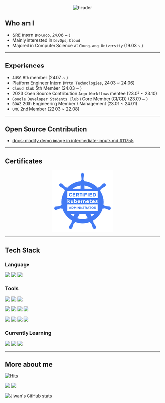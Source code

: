 <div align = center><img src="https://capsule-render.vercel.app/api?type=waving&amp;color=0:002B5B,100:144272&amp;height=260&amp;fontColor=FFFFFF&amp;section=header&amp;fontAlignY=38&amp;text=Jiwan%20Ahn&amp;desc=Engineer,%20to%20be%20a%20Pioneer.&amp;descAlign=62&amp;descAlignY=55&amp;animation=fadeIn" alt="header"></div>

## Who am I
- SRE Intern (`Moloco`, 24.08 ~ )
- Mainly interested in `DevOps`, `Cloud`
- Majored in Computer Science at `Chung-ang University` (19.03 ~ )
---
## Experiences
- `AUSG` 8th member (24.07 ~ )
- Platform Engineer Intern (`Wrtn Technologies`, 24.03 ~ 24.06)
- `Cloud Club` 5th Member (24.03 ~ )
- 2023 Open Source Contribution `Argo Workflows` mentee (23.07 ~ 23.10)
- `Google Developer Students Club` / Core Member (CI/CD) (23.09 ~ )
- `BOAZ` 20th Engineering Member / Management (23.01 ~ 24.01)
- `UMC` 2nd Member (22.03 ~ 22.08)
---
## Open Source Contribution
- [docs: modify demo image in intermediate-inputs.md #11755](https://github.com/argoproj/argo-workflows/pull/11755)
---
## Certificates
<p align="center">
<a href="https://www.credly.com/badges/5e33690e-fb7e-41a7-bffd-55a98cd02c70/public_url"><img width=200 src="https://github.com/synoti21/synoti21/blob/main/cka.png"/></a>
</p>

---
## Tech Stack

### Language
 <img src="https://img.shields.io/badge/java-007396?style=for-the-badge&logo=java&logoColor=white"> <img src="https://img.shields.io/badge/typescript-3178C6?style=for-the-badge&logo=typescript&logoColor=white"> 
<img src="https://img.shields.io/badge/python-3776AB?style=for-the-badge&logo=python&logoColor=white">
### Tools
  <img src="https://img.shields.io/badge/docker-2496ED?style=for-the-badge&logo=docker&logoColor=white"> <img src="https://img.shields.io/badge/kubernetes-326CE5?style=for-the-badge&logo=kubernetes&logoColor=white">  <img src="https://img.shields.io/badge/terraform-844FBA?style=for-the-badge&logo=terraform&logoColor=white"> 

 <img src="https://img.shields.io/badge/AWS-232F3E?style=for-the-badge&logo=Amazon AWS&logoColor=white">  <img src="https://img.shields.io/badge/github actions-2088FF?style=for-the-badge&logo=githubactions&logoColor=white">  <img src="https://img.shields.io/badge/gitlab ci-FC6D26?style=for-the-badge&logo=gitlab&logoColor=white"> <img src="https://img.shields.io/badge/datadog-632CA6?style=for-the-badge&logo=datadog&logoColor=white"> 
 
  <img src="https://img.shields.io/badge/springboot-6DB33F?style=for-the-badge&logo=springboot&logoColor=white"> <img src="https://img.shields.io/badge/nestjs-E0234E?style=for-the-badge&logo=nestjs&logoColor=white">  <img src="https://img.shields.io/badge/mysql-4479A1?style=for-the-badge&logo=mysql&logoColor=white"> <img src="https://img.shields.io/badge/mongodb-47A248?style=for-the-badge&logo=mongodb&logoColor=white"> 

### Currently Learning
<img src="https://img.shields.io/badge/elastic stack-005571?style=for-the-badge&logo=elastic stack&logoColor=white">  <img src="https://img.shields.io/badge/go-00ADD8?style=for-the-badge&logo=go&logoColor=white">  <img src="https://img.shields.io/badge/rust-000000?style=for-the-badge&logo=rust&logoColor=white"> 

---

## More about me
[![Hits](https://hits.seeyoufarm.com/api/count/incr/badge.svg?url=https%3A%2F%2Fgithub.com%2Fsynoti21&count_bg=%2379C83D&title_bg=%23555555&icon=&icon_color=%23E7E7E7&title=hits&edge_flat=false)](https://hits.seeyoufarm.com)

<a href = "https://www.linkedin.com/in/jiwan-ahn-8b3293265/" target="_blank"><img src="https://img.shields.io/badge/LinkedIn-0A66C2?style=for-the-badge&logo=LinkedIn&logoColor=white"></a> <a href = "https://velog.io/@synoti21" target="_blank"><img src="https://img.shields.io/badge/velog-20C997?style=for-the-badge&logo=velog&logoColor=white"> 
</a> 



![Jiwan's GitHub stats](https://github-readme-stats.vercel.app/api?username=synoti21&show_icons=true&theme=dracula)


</div>
